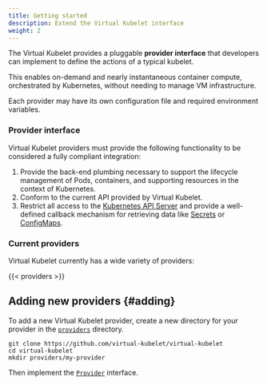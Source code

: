 ```yaml
---
title: Getting started
description: Extend the Virtual Kubelet interface
weight: 2
---
```


The Virtual Kubelet provides a pluggable **provider interface** that developers can implement to define the actions of a typical kubelet.

This enables on-demand and nearly instantaneous container compute, orchestrated by Kubernetes, without needing to manage VM infrastructure.

Each provider may have its own configuration file and required environment variables.

### Provider interface

Virtual Kubelet providers must provide the following functionality to be considered a fully compliant integration:

1. Provide the back-end plumbing necessary to support the lifecycle management of Pods, containers, and supporting resources in the context of Kubernetes.
2. Conform to the current API provided by Virtual Kubelet.
3. Restrict all access to the [Kubernetes API Server](https://kubernetes.io/docs/concepts/overview/kubernetes-api/) and provide a well-defined callback mechanism for retrieving data like [Secrets](https://kubernetes.io/docs/concepts/configuration/secret/) or [ConfigMaps](https://kubernetes.io/docs/tasks/configure-pod-container/configure-pod-configmap/).

### Current providers

Virtual Kubelet currently has a wide variety of providers:

{{< providers >}}

## Adding new providers {#adding}

To add a new Virtual Kubelet provider, create a new directory for your provider in the [`providers`](https://github.com/virtual-kubelet/virtual-kubelet/tree/master/providers) directory.

```shell
git clone https://github.com/virtual-kubelet/virtual-kubelet
cd virtual-kubelet
mkdir providers/my-provider
```

Then implement the [`Provider`](https://godoc.org/github.com/virtual-kubelet/virtual-kubelet/providers#Provider) interface.
